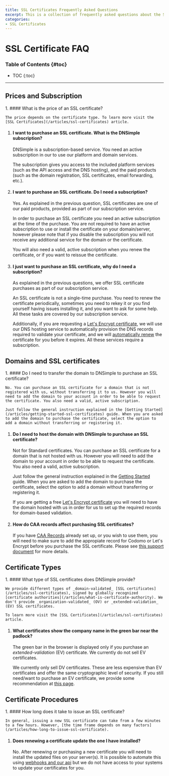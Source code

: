 ```yaml
---
title: SSL Certificates Frequently Asked Questions
excerpt: This is a collection of frequently asked questions about the SSL certificates offered by DNSimple.
categories:
- SSL Certificates
---
```


# SSL Certificate FAQ

### Table of Contents {#toc}

* TOC
{:toc}

---

## Prices and Subscription

<div class="section-faq" markdown="1">
1.  #### What is the price of an SSL certificate?

    The price depends on the certificate type. To learn more visit the [SSL Certificates](/articles/ssl-certificates) article.

1.  #### I want to purchase an SSL certificate. What is the DNSimple subscription?

    DNSimple is a subscription-based service. You need an active subscription in our to use our platform and domain services.

    The subscription gives you access to the included platform services (such as the API access and the DNS hosting), and the paid products (such as the domain registration, SSL certificates, email forwarding, etc.).

1.  #### I want to purchase an SSL certificate. Do I need a subscription?

    Yes. As explained in the previous question, SSL certificates are one of our paid products, provided as part of our subscription service.

    In order to purchase an SSL certificate you need an active subscription at the time of the purchase. You are not required to have an active subscription to use or install the certificate on your domain/server, however please note that if you disable the subscription you will not receive any additional service for the domain or the certificate.

    You will also need a valid, active subscription when you renew the certificate, or if you want to reissue the certificate.

1.  #### I just want to purchase an SSL certificate, why do I need a subscription?

    As explained in the previous questions, we offer SSL certificate purchases as part of our subscription service.

    An SSL certificate is not a single-time purchase. You need to renew the certificate periodically, sometimes you need to rekey it or you find yourself having issues installing it, and you want to ask for some help. All these tasks are covered by our subscription service.

    Additionally, if you are requesting a [Let's Encrypt certificate](/articles/letsencrypt/), we will use our DNS hosting service to automatically provision the DNS records required to validate your certificate, and we will [automatically renew](/articles/letsencrypt/#auto-renewal) the certificate for you before it expires. All these services require a subscription.
</div>

## Domains and SSL certificates

<div class="section-faq" markdown="1">
1.  #### Do I need to transfer the domain to DNSimple to purchase an SSL certificate?

    No. You can purchase an SSL certificate for a domain that is not registered with us, without transferring it to us. However you will need to add the domain to your account in order to be able to request the certificate. You also need a valid, active subscription.

    Just follow the general instruction explained in the [Getting Started](/articles/getting-started-ssl-certificates) guide. When you are asked to add the domain to purchase the certificate, select the option to add a domain without transferring or registering it.

1.  #### Do I need to host the domain with DNSimple to purchase an SSL certificate?

    Not for Standard certificates. You can purchase an SSL certificate for a domain that is not hosted with us. However you will need to add the domain to your account in order to be able to request the certificate. You also need a valid, active subscription.

    Just follow the general instruction explained in the [Getting Started](/articles/getting-started-ssl-certificates) guide. When you are asked to add the domain to purchase the certificate, select the option to add a domain without transferring or registering it.

    If you are getting a free [Let's Encrypt certificate](/articles/letsencrypt) you will need to have the domain hosted with us in order for us to set up the required records for domain-based validation.

1. #### How do CAA records affect purchasing SSL certificates?

    If you have [CAA Records](/articles/caa-record) already set up, or you wish to use them, you will need to make sure to add the appropiate record for Codomo or Let's Encrypt before you purchase the SSL certificate. Please see [this support document](/articles/caa-record#caa-record-usage) for more details.
</div>


## Certificate Types

<div class="section-faq" markdown="1">
1.  #### What type of SSL certificates does DNSimple provide?

    We provide different types of _domain-validated_ [SSL certificates](/articles/ssl-certificates), signed by globally recognized [certificate authorities](/articles/what-is-certificate-authority). We don't provide _organization-validated_ (OV) or _extended-validation_ (EV) SSL certificates.

    To learn more visit the [SSL Certificates](/articles/ssl-certificates) article.

1.  #### What certificates show the company name in the green bar near the padlock?

    The green bar in the browser is displayed only if you purchase an _extended-validation_ (EV) certificate. We currently do not sell EV certificates.

    We currently only sell DV certificates. These are less expensive than EV certificates and offer the same cryptographic level of security. If you still need/want to purchase an EV certificate, we provide some recommendation at [this page](/articles/can-ev-ssl-certificates).
</div>


## Certificate Procedures

<div class="section-faq" markdown="1">
1.  #### How long does it take to issue an SSL certificate?

    In general, issuing a new SSL certificate can take from a few minutes to a few hours. However, [the time frame depends on many factors](/articles/how-long-to-issue-ssl-certificate).

1.  #### Does renewing a certificate update the one I have installed?

    No. After renewing or purchasing a new certificate you will need to install the updated files on your server(s). It is possible to automate this using [webhooks and our api](https://developer.dnsimple.com) but we do not have access to your systems to update your certificates for you.
</div>
